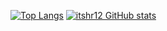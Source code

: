 [![Top Langs](https://github-readme-stats.vercel.app/api?username=itshr12&hide=html,scss,stylus,blade,jupyter%20notebook,python,css,c,c++,shell,batchfile,dockerfile,typescript&theme=algolia&show_icons=true)](https://github.com/itshr12)
[![itshr12 GitHub stats](https://github-readme-stats.vercel.app/api/top-langs?username=itshr12&hide=html,scss,stylus,blade,jupyter%20notebook,python,css,c,c++,shell,batchfile,dockerfile,typescript&theme=algolia&show_icons=true)](https://github.com/itshr12)
